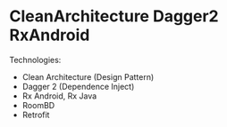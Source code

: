 # CleanArchitecture Dagger2 RxAndroid
Technologies:
- Clean Architecture (Design Pattern)
- Dagger 2 (Dependence Inject)
- Rx Android, Rx Java
- RoomBD
- Retrofit
